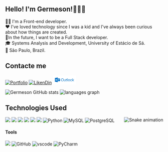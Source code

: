 
## Hello! I'm Germeson!👨🏻‍💻 
👋🏼 I'm a Front-end developer.<br>
❤️ I've loved technology since I was a kid and I've always been curious about how things are created. <br>
🚀In the future, I want to be a Full Stack developer.<br>
🎓 Systems Analysis and Development, University of Estácio de Sá.<br>
📍 São Paulo, Brazil.<br>

## Contacte me
[![Portfolio](https://img.shields.io/badge/website-000000?style=for-the-badge&logo=About.me&logoColor=white)](https://germeson-martins.github.io/)
[![LikenDin](https://img.shields.io/badge/LinkedIn-0077B5?style=for-the-badge&logo=linkedin&logoColor=white)](https://www.linkedin.com/in/germeson-martins/)
<a href="mailto:germeson_martins@icloud.com"><img src="./img/logo-outlook.png" width="74"></a>
<!-- [![Instagram](https://img.shields.io/badge/Instagram-E4405F?style=for-the-badge&logo=instagram&logoColor=white)](https://instagram.com/codemartins_) -->

<!-- Status GitHub -->
![Germeson GitHub stats](https://github-readme-stats.vercel.app/api?username=germeson-martins&show_icons=true&theme=dracula)
<img src="https://github-readme-stats.vercel.app/api/top-langs?username=germeson-martins&locale=en&hide_title=false&layout=compact&card_width=315&langs_count=5&theme=dracula&hide_border=false" height="195" alt="languages graph"  />


## Technologies Used
<img align="right" src="https://media0.giphy.com/media/v1.Y2lkPTc5MGI3NjExd3FveGhnZXg4emVqbWlxbTJ5Zms2M2wwZHljY2NxazB3OHYyc3F5ZCZlcD12MV9pbnRlcm5hbF9naWZfYnlfaWQmY3Q9Zw/qgQUggAC3Pfv687qPC/giphy.webp" alt="Snake animation" height="162" />
<div style="display: inline_block">
    <img align="html5" src="https://img.shields.io/badge/HTML5-E34F26?style=for-the-badge&logo=html5&logoColor=white">
    <img align="css3" src="https://img.shields.io/badge/CSS3-1572B6?style=for-the-badge&logo=css3&logoColor=white">
    <img align="javascript" src="https://img.shields.io/badge/JavaScript-F7DF1E?style=for-the-badge&logo=javascript&logoColor=black">
    <img align="react" src="https://img.shields.io/badge/React-20232A?style=for-the-badge&logo=react&logocolor=61DAFB"/>
    <img align="typescript" src="https://img.shields.io/badge/TypeScript-007ACC?style=for-the-badge&logo=typescript&logoColor=white">



<div style="display: inline-block">
<img align="nodejs" src="https://img.shields.io/badge/Node.js-43853D?style=for-the-badge&logo=node.js&logoColor=white">
<img src="https://img.shields.io/badge/Python-3776AB?style=for-the-badge&logo=python&logoColor=white" alt="Python">
<img src="https://img.shields.io/badge/MySQL-00000F?style=for-the-badge&logo=mysql&logoColor=white" alt="MySQL">
<img src="https://img.shields.io/badge/PostgreSQL-316192?style=for-the-badge&logo=postgresql&logoColor=white" alt=PostgreSQL>
</div>





#### Tools
<div style="display: inline-block">
<img align="git" src="https://img.shields.io/badge/GIT-E44C30?style=for-the-badge&logo=git&logoColor=white"/>
<img src="https://img.shields.io/badge/GitHub-100000?style=for-the-badge&logo=github&logoColor=white" alt="GitHub">
<img src="https://img.shields.io/badge/Visual_Studio-5C2D91?style=for-the-badge&logo=visual%20studio&logoColor=white" alt="vscode">
<img src="https://img.shields.io/badge/PyCharm-000000.svg?&style=for-the-badge&logo=PyCharm&logoColor=white" alt="PyCharm">
</div>
